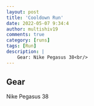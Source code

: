 ```yaml
---
layout: post
title: 'Cooldown Run'
date: 2022-05-07 9:34:4
author: multishiv19
comments: true
category: [runs]
tags: [Run]
description: |
    Gear: Nike Pegasus 38<br/>
---
```


## Gear
Nike Pegasus 38



<div width='100%' class='strava-embed-placeholder' data-embed-type='activity' data-embed-id='7104896354'></div>
<script src='https://strava-embeds.com/embed.js'></script>
